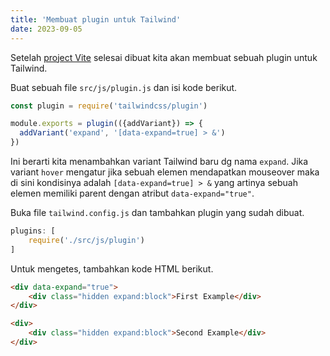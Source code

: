 ```yaml
---
title: 'Membuat plugin untuk Tailwind'
date: 2023-09-05
---
```

Setelah [project Vite](/memulai-project-vite-dan-tailwind) selesai dibuat kita akan membuat sebuah plugin untuk Tailwind.

Buat sebuah file `src/js/plugin.js` dan isi kode berikut.

```javascript
const plugin = require('tailwindcss/plugin')

module.exports = plugin(({addVariant}) => {
  addVariant('expand', '[data-expand=true] > &')
})
```

Ini berarti kita menambahkan variant Tailwind baru dg nama `expand`. Jika variant `hover` mengatur jika sebuah elemen mendapatkan mouseover maka di sini kondisinya adalah `[data-expand=true] > &` yang artinya sebuah elemen memiliki parent dengan atribut `data-expand="true"`.

Buka file `tailwind.config.js` dan tambahkan plugin yang sudah dibuat.

```javascript
plugins: [
    require('./src/js/plugin')
]
```

Untuk mengetes, tambahkan kode HTML berikut.

```html
<div data-expand="true">
    <div class="hidden expand:block">First Example</div>
</div>

<div>
    <div class="hidden expand:block">Second Example</div>
</div>
```
